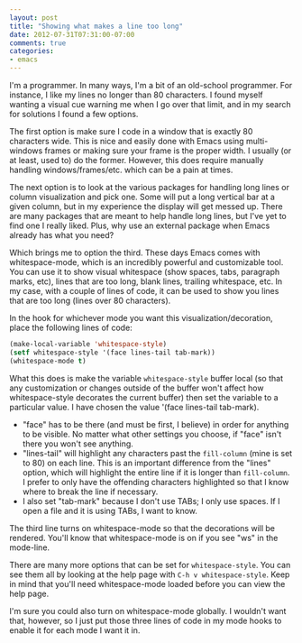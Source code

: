 ```yaml
---
layout: post
title: "Showing what makes a line too long"
date: 2012-07-31T07:31:00-07:00
comments: true
categories:
- emacs
---
```

I'm a programmer. In many ways, I'm a bit of an old-school programmer. For instance, I like my lines no longer than 80 characters. I found myself wanting a visual cue warning me when I go over that limit, and in my search for solutions I found a few options.
<!--more-->
The first option is make sure I code in a window that is exactly 80 characters wide. This is nice and easily done with Emacs using multi-windows frames or making sure your frame is the proper width. I usually (or at least, used to) do the former. However, this does require manually handling windows/frames/etc. which can be a pain at times.

The next option is to look at the various packages for handling long lines or column visualization and pick one. Some will put a long vertical bar at a given column, but in my experience the display will get messed up. There are many packages that are meant to help handle long lines, but I've yet to find one I really liked. Plus, why use an external package when Emacs already has what you need?

Which brings me to option the third. These days Emacs comes with whitespace-mode, which is an incredibly powerful and customizable tool. You can use it to show visual whitespace (show spaces, tabs, paragraph marks, etc), lines that are too long, blank lines, trailing whitespace, etc. In my case, with a couple of lines of code, it can be used to show you lines that are too long (lines over 80 characters).

In the hook for whichever mode you want this visualization/decoration, place the following lines of code:


```cl
(make-local-variable 'whitespace-style)
(setf whitespace-style '(face lines-tail tab-mark))
(whitespace-mode t)
```

What this does is make the variable `whitespace-style` buffer local (so that any customization or changes outside of the buffer won't affect how whitespace-style decorates the current buffer) then set the variable to a particular value. I have chosen the value '(face lines-tail tab-mark).

* "face" has to be there (and must be first, I believe) in order for anything to be visible. No matter what other settings you choose, if "face" isn't there you won't see anything.
* "lines-tail" will highlight any characters past the `fill-column` (mine is set to 80) on each line. This is an important difference from the "lines" option, which will highlight the entire line if it is longer than `fill-column`. I prefer to only have the offending characters highlighted so that I know where to break the line if necessary.
* I also set "tab-mark" because I don't use TABs; I only use spaces. If I open a file and it is using TABs, I want to know.

The third line turns on whitespace-mode so that the decorations will be rendered. You'll know that whitespace-mode is on if you see "ws" in the mode-line.

There are many more options that can be set for `whitespace-style`. You can see them all by looking at the help page with `C-h v whitespace-style`. Keep in mind that you'll need whitespace-mode loaded before you can view the help page.

I'm sure you could also turn on whitespace-mode globally. I wouldn't want that, however, so I just put those three lines of code in my mode hooks to enable it for each mode I want it in.
